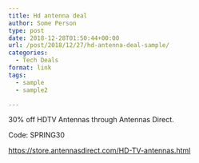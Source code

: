 ```yaml
---
title: Hd antenna deal
author: Some Person
type: post
date: 2018-12-28T01:50:44+00:00
url: /post/2018/12/27/hd-antenna-deal-sample/
categories:
  - Tech Deals
format: link
tags:
  - sample
  - sample2

---
```

30% off HDTV Antennas through Antennas Direct.

Code: SPRING30

https://store.antennasdirect.com/HD-TV-antennas.html